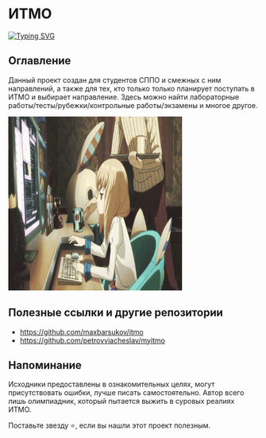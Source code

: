 # ИТМО
[![Typing SVG](https://readme-typing-svg.herokuapp.com?color=%2336BCF7&width=500&lines=Институт+Тёплых+Мужских+Отношений)](https://git.io/typing-svg)
## Оглавление
Данный проект создан для студентов СППО и смежных с ним направлений, а также для тех, кто только только планирует поступать в ИТМО и выбирает направление.
Здесь можно найти лабораторные работы/тесты/рубежки/контрольные работы/экзамены и многое другое.

<img alt="Let's all love Lain!" src="https://github.com/Gastozavr/itmo/blob/main/pictures/main.gif" height="350" width="350">

## Полезные ссылки и другие репозитории
- https://github.com/maxbarsukov/itmo
- https://github.com/petrovviacheslav/myitmo

## Напоминание
Исходники предоставлены в ознакомительных целях, могут присутствовать ошибки, лучше писать самостоятельно. Автор всего лишь олимпиадник, который пытается выжить в суровых реалиях ИТМО.

Поставьте звезду ⭐, если вы нашли этот проект полезным.